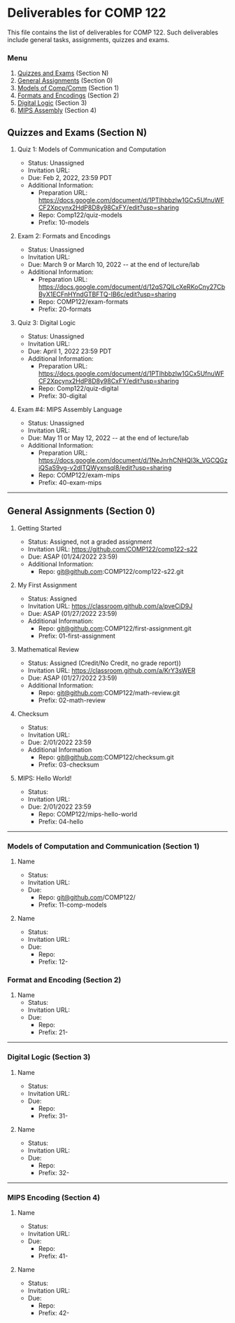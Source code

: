 # Deliverables for COMP 122

This file contains the list of deliverables for COMP 122.  Such deliverables include general tasks, assignments, quizzes and exams.

### Menu
1. [Quizzes and Exams](#quizzes) (Section N)
1. [General Assignments](#general) (Section 0)
1. [Models of Comp/Comm](#models) (Section 1)
1. [Formats and Encodings](#formats) (Section 2)
1. [Digital Logic](#digital) (Section 3)
1. [MIPS Assembly](#mips) (Section 4)

<h2 id="quizzes">Quizzes and Exams (Section N)</h2>

1. Quiz 1: Models of Communication and Computation
   - Status: Unassigned
   - Invitation URL:
   - Due: Feb 2, 2022, 23:59 PDT
   - Additional Information:
      - Preparation URL: https://docs.google.com/document/d/1PTIhbbzIw1GCx5UfnuWFCF2Xpcynx2HdP8D8y98CxFY/edit?usp=sharing
      - Repo: Comp122/quiz-models
      - Prefix: 10-models

1. Exam 2: Formats and Encodings
   - Status: Unassigned
   - Invitation URL: 
   - Due: March 9 or March 10, 2022 -- at the end of lecture/lab
   - Additional Information:
      - Preparation URL: https://docs.google.com/document/d/12qS7QlLcXeRKoCny27CbByX1ECFnHYndGTBFTQ-IB6c/edit?usp=sharing
      - Repo: COMP122/exam-formats
      - Prefix: 20-formats

1. Quiz 3: Digital Logic
   - Status: Unassigned
   - Invitation URL:
   - Due: April 1, 2022 23:59 PDT
   - Additional Information:
      - Preparation URL: https://docs.google.com/document/d/1PTIhbbzIw1GCx5UfnuWFCF2Xpcynx2HdP8D8y98CxFY/edit?usp=sharing
      - Repo: Comp122/quiz-digital
      - Prefix: 30-digital

1. Exam #4: MIPS Assembly Language
   - Status: Unassigned
   - Invitation URL: 
   - Due: May 11 or May 12, 2022 -- at the end of lecture/lab
   - Additional Information:
      - Preparation URL: https://docs.google.com/document/d/1NeJnrhCNHQl3k_VGCQGziQSaS9vg-v2dlTQWyxnsql8/edit?usp=sharing
      - Repo: COMP122/exam-mips
      - Prefix: 40-exam-mips

---
<h2 id="general">General Assignments (Section 0)</h2>

1. Getting Started
   - Status: Assigned, not a graded assignment
   - Invitation URL: https://github.com/COMP122/comp122-s22
   - Due: ASAP (01/24/2022 23:59)
   - Additional Information:
      - Repo: git@github.com:COMP122/comp122-s22.git
  
1. My First Assignment
   - Status: Assigned
   - Invitation URL: https://classroom.github.com/a/pveCiD9J
   - Due: ASAP (01/27/2022 23:59)
   - Additional Information: 
      - Repo: git@github.com:COMP122/first-assignment.git
      - Prefix: 01-first-assignment

1. Mathematical Review
   - Status: Assigned (Credit/No Credit, no grade report))
   - Invitation URL: https://classroom.github.com/a/KrY3sWER
   - Due: ASAP (01/27/2022 23:59)
   - Additional Information:
      - Repo: git@github.com:COMP122/math-review.git
      - Prefix: 02-math-review

1. Checksum
   - Status:  
   - Invitation URL:
   - Due: 2/01/2022 23:59
   - Additional Information
      - Repo: git@github.com:COMP122/checksum.git
      - Prefix: 03-checksum

1. MIPS: Hello World!
   - Status:  
   - Invitation URL: 
   - Due: 2/01/2022 23:59 
      - Repo: COMP122/mips-hello-world
      - Prefix: 04-hello
---

<h3 id="models">Models of Computation and Communication (Section 1)</h3>

1. Name
   - Status:  
   - Invitation URL: 
   - Due: 
      - Repo: git@github.com/COMP122/
      - Prefix: 11-comp-models

1. Name
   - Status:  
   - Invitation URL: 
   - Due:  
      - Repo: 
      - Prefix: 12-

<h3 id="format">Format and Encoding (Section 2)</h3>

1. Name
   - Status:  
   - Invitation URL: 
   - Due: 
      - Repo: 
      - Prefix: 21-

  
---
<h3 id="digital">Digital Logic (Section 3)</h3>

1. Name
   - Status:  
   - Invitation URL: 
   - Due: 
      - Repo: 
      - Prefix: 31-

1. Name
   - Status:  
   - Invitation URL: 
   - Due: 
      - Repo: 
      - Prefix: 32-

---
<h3 id="mips">MIPS Encoding (Section 4)</h3>

1. Name
   - Status:  
   - Invitation URL: 
   - Due: 
      - Repo: 
      - Prefix: 41-

1. Name
   - Status:  
   - Invitation URL: 
   - Due: 
      - Repo: 
      - Prefix: 42-
  
